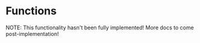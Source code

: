 # Functions #

NOTE: This functionality hasn't been fully implemented! More docs to come post-implementation!

[//]: # (Functions are essential in programming as they enable code modularity, reuse, and organization. By encapsulating specific tasks into discrete units, functions allow developers to write cleaner, more manageable code. They promote code reuse by allowing the same block of code to be executed from multiple places within a program, reducing redundancy and potential for errors, as well as enhancing readability and maintainability. )

[//]: # ()
[//]: # (## Compiler-Defined Functions ##)

[//]: # (Some functions will be automatically defined by the compiler based on the providers you have included in your script. These can be called just like user defined functions)

[//]: # ()
[//]: # (## Function Definitions ## )

[//]: # (Before being able to call a function, you must define it. We allow functions to be declared anywhere in a script that is not nested within another function, if/else block, or probe.)

[//]: # ()
[//]: # (Formal Syntax: `ID ~ "&#40;" ~ &#40;&#40; type ~ ID &#41; ~ &#40;"," ~ type ~ ID &#41;*&#41; ? ~ "&#41;" ~ &#40;"->" ~ type&#41; ? ~ block` )

[//]: # ()
[//]: # (If there is no declared return type, denoted by "->" followed by a `type` before the block, the default return type is `&#40;&#41;` -- this is effectively "void" or "empty tuple")

[//]: # (It is required to have a `return` statement for all possible flows through a function if it has a non-void return type and to return a value whose type must match the return type of the function.)

[//]: # ()
[//]: # (Examples of Function Definitions:)

[//]: # (```)

[//]: # (//This is a function without a return type)

[//]: # (i32 i = 0; )

[//]: # (my_function&#40;i32 param&#41; {)

[//]: # (    i = param;)

[//]: # (    return; //this is not required, but allowed)

[//]: # (    i++; //this code is unreachable )

[//]: # (})

[//]: # (```)

[//]: # (```)

[//]: # (//This is another function without a return type)

[//]: # (i32 count;)

[//]: # (my_function&#40;&#41; {)

[//]: # (    count++; //function does not require a return, as it has no return type)

[//]: # (})

[//]: # (my_function2&#40;&#41; -> &#40;&#41; { // This is functionally equivalent to my_function)

[//]: # (    count++;)

[//]: # (})

[//]: # (```)

[//]: # (```)

[//]: # (//here are functions with a return type)

[//]: # (dummy_fn&#40;&#41; -> i32 {)

[//]: # (    return 5;)

[//]: # (})

[//]: # (add_ints&#40;i32 a, i32 b&#41; -> i32 {)

[//]: # (    return a + b;)

[//]: # (})

[//]: # (larger_than_5&#40;i32 num&#41; -> bool {)

[//]: # (    return num > 5;)

[//]: # (})

[//]: # (```)

[//]: # (```)

[//]: # (//Here is an example of functions using if/else logic and function calls &#40;see below&#41;)

[//]: # (i32 my_var = 5;)

[//]: # (my_function&#40;bool param&#41; -> i32 {)

[//]: # (    if&#40;param&#41;{)

[//]: # (        my_var++;)

[//]: # (        return 0;)

[//]: # (    }else{)

[//]: # (        my_var--;)

[//]: # (        return my_var;)

[//]: # (    })

[//]: # (    //as all possible flows through the function have a return statement, all later code will be unreachable and does not require a return statement.)

[//]: # (})

[//]: # (```)

[//]: # (## Function Calls ##)

[//]: # (After a function is declared, either via the compiler or inside the script, they can be used within other functions and within probes. When called, functions execute the code specified in their definition and return a value with type matching the type of that function)

[//]: # ()
[//]: # (NOTE: You cannot call functions outside of probes or other functions)

[//]: # ()
[//]: # (Formal Syntax: `ID ~ "&#40;" ~ &#40; arg &#41;? ~ &#40; "," ~ arg &#41;* ~ "&#41;"`)

[//]: # ()
[//]: # ()
[//]: # (Examples:)

[//]: # (```)

[//]: # (i32 a = 0;)

[//]: # (inner_fn&#40;&#41; {)

[//]: # (    a++;)

[//]: # (})

[//]: # (outer_fn&#40;&#41; -> i32 {)

[//]: # (    inner_fn&#40;&#41;;)

[//]: # (    return a + 5;)

[//]: # (})

[//]: # (//"BEGIN" is our probe that executes on wasm startup)

[//]: # (BEGIN {)

[//]: # (    inner_fn&#40;&#41;; // call without assigning to something when void)

[//]: # (    i32 local1 = outer_fn&#40;&#41;; // call with assigning to a local when non-void)

[//]: # (    outer_fn&#40;&#41;; // you can call without assigning to something when non-void)

[//]: # (})

[//]: # (```)

[//]: # (```)

[//]: # (larger_than_5&#40;i32 num&#41; -> bool {)

[//]: # (    return num > 5;)

[//]: # (})

[//]: # (//"BEGIN" is our probe that executes on wasm startup)

[//]: # (BEGIN{)

[//]: # (    bool local1 = larger_than_5&#40;6&#41;;)

[//]: # (})

[//]: # (```)